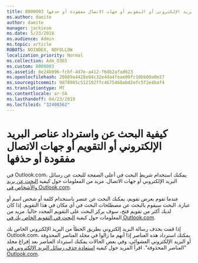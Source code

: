```yaml
---
title: 8000003 كيفية البحث عن واسترداد عناصر البريد الإلكتروني أو التقويم أو جهات الاتصال مفقودة أو حذفها
ms.author: daeite
author: daeite
manager: jackiesm
ms.date: 5/23/2018
ms.audience: Admin
ms.topic: article
ROBOTS: NOINDEX, NOFOLLOW
localization_priority: Normal
ms.collection: Adm_O365
ms.custom: 8000003
ms.assetid: 8e24b096-fcbf-4d7e-a412-f6db2afad623
ms.openlocfilehash: 20889a4428e04c32e4da4feae09fc10bb09a0e27
ms.sourcegitcommit: 9d78905c512192ffc4675468abd2efc5f2e4baf4
ms.translationtype: MT
ms.contentlocale: ar-SA
ms.lasthandoff: 04/23/2019
ms.locfileid: "32408562"
---
```

# <a name="how-to-find-and-recover-missing-or-deleted-email-calendar-or-contacts-items"></a>كيفية البحث عن واسترداد عناصر البريد الإلكتروني أو التقويم أو جهات الاتصال مفقودة أو حذفها

في Outlook.com، يمكنك استخدام شريط البحث في أعلى الصفحة للبحث عن رسائل البريد الإلكتروني أو جهات الاتصال. مزيد من المعلومات حول كيفية [البحث عن بريد والأشخاص في Outlook.com](https://support.office.com/article/88108edf-028e-4306-b87e-7400bbb40aa7).
  
عندما تقوم بعرض تقويم، يمكنك البحث عن عنصر باستخدام كلمة أو شخص اسم أو عبارة. البحث سيقوم بالبحث عن مصطلحات البحث في أي مكان في هذا التقويم. إذا كان لديك أكثر من تقويم فتح، سوف يركز البحث على التقويم المحدد حاليا. مزيد من المعلومات حول كيفية [البحث في التقويم الخاص بك في Outlook.com](https://support.office.com/article/5bc05289-c84c-4849-95a8-7eac05ed478a).
  
إذا قمت بحذف رسالة البريد إلكتروني بطريق الخطأ من البريد الإلكتروني الخاص بك Outlook.com، يمكنك استرداد هذه العناصر إذا أنهم ما زالوا في مجلد العناصر المحذوفة أو البريد الإلكتروني العشوائي، وفي بعض الحالات يمكنك استرداد العناصر بعد إفراغ مجلد "العناصر المحذوفة". اقرأ المزيد حول كيفية [استعادة حذف رسائل البريد الإلكتروني في Outlook.com](https://support.office.com/article/cf06ab1b-ae0b-418c-a4d9-4e895f83ed50).
  

